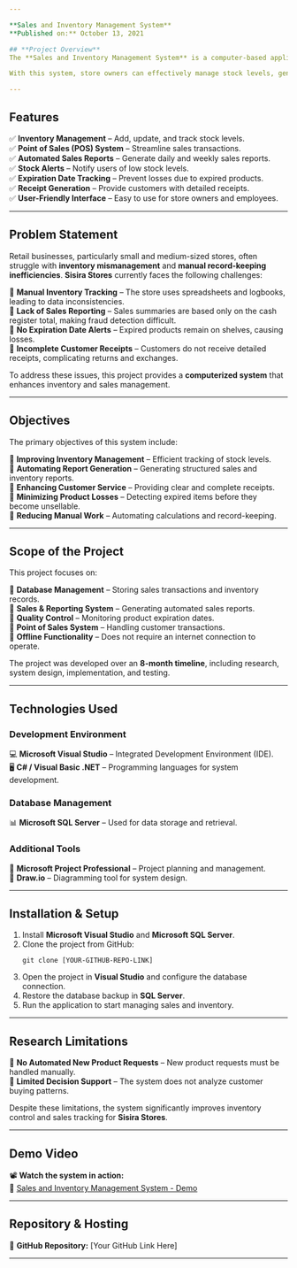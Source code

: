 ```yaml
---

**Sales and Inventory Management System**  
**Published on:** October 13, 2021  

## **Project Overview**  
The **Sales and Inventory Management System** is a computer-based application designed to improve the efficiency of inventory and sales tracking for retailers. The system is developed to assist stores like **Sisira Stores in Weligatta**, which previously relied on manual record-keeping, leading to inefficiencies and data inaccuracies.  

With this system, store owners can effectively manage stock levels, generate sales reports, issue customer receipts, and track product expiration dates. It provides an **integrated Point of Sales (POS) system**, ensuring real-time synchronization of sales and inventory data.  

---
```


## **Features**  
✅ **Inventory Management** – Add, update, and track stock levels.  
✅ **Point of Sales (POS) System** – Streamline sales transactions.  
✅ **Automated Sales Reports** – Generate daily and weekly sales reports.  
✅ **Stock Alerts** – Notify users of low stock levels.  
✅ **Expiration Date Tracking** – Prevent losses due to expired products.  
✅ **Receipt Generation** – Provide customers with detailed receipts.  
✅ **User-Friendly Interface** – Easy to use for store owners and employees.  

---

## **Problem Statement**  
Retail businesses, particularly small and medium-sized stores, often struggle with **inventory mismanagement** and **manual record-keeping inefficiencies**. **Sisira Stores** currently faces the following challenges:  

🔹 **Manual Inventory Tracking** – The store uses spreadsheets and logbooks, leading to data inconsistencies.  
🔹 **Lack of Sales Reporting** – Sales summaries are based only on the cash register total, making fraud detection difficult.  
🔹 **No Expiration Date Alerts** – Expired products remain on shelves, causing losses.  
🔹 **Incomplete Customer Receipts** – Customers do not receive detailed receipts, complicating returns and exchanges.  

To address these issues, this project provides a **computerized system** that enhances inventory and sales management.  

---

## **Objectives**  
The primary objectives of this system include:  

🔹 **Improving Inventory Management** – Efficient tracking of stock levels.  
🔹 **Automating Report Generation** – Generating structured sales and inventory reports.  
🔹 **Enhancing Customer Service** – Providing clear and complete receipts.  
🔹 **Minimizing Product Losses** – Detecting expired items before they become unsellable.  
🔹 **Reducing Manual Work** – Automating calculations and record-keeping.  

---

## **Scope of the Project**  
This project focuses on:  

📌 **Database Management** – Storing sales transactions and inventory records.  
📌 **Sales & Reporting System** – Generating automated sales reports.  
📌 **Quality Control** – Monitoring product expiration dates.  
📌 **Point of Sales System** – Handling customer transactions.  
📌 **Offline Functionality** – Does not require an internet connection to operate.  

The project was developed over an **8-month timeline**, including research, system design, implementation, and testing.  

---

## **Technologies Used**  

### **Development Environment**  
💻 **Microsoft Visual Studio** – Integrated Development Environment (IDE).  
🖥️ **C# / Visual Basic .NET** – Programming languages for system development.  

### **Database Management**  
📊 **Microsoft SQL Server** – Used for data storage and retrieval.  

### **Additional Tools**  
📌 **Microsoft Project Professional** – Project planning and management.  
📌 **Draw.io** – Diagramming tool for system design.  

---

## **Installation & Setup**  
1. Install **Microsoft Visual Studio** and **Microsoft SQL Server**.  
2. Clone the project from GitHub:  
   ```
   git clone [YOUR-GITHUB-REPO-LINK]
   ```
3. Open the project in **Visual Studio** and configure the database connection.  
4. Restore the database backup in **SQL Server**.  
5. Run the application to start managing sales and inventory.  

---

## **Research Limitations**  
🔹 **No Automated New Product Requests** – New product requests must be handled manually.  
🔹 **Limited Decision Support** – The system does not analyze customer buying patterns.  

Despite these limitations, the system significantly improves inventory control and sales tracking for **Sisira Stores**.  

---

## **Demo Video**  
📽️ **Watch the system in action:**  
🔗 [Sales and Inventory Management System - Demo](https://drive.google.com/file/d/1tI-64cSony6x7fA1Pnsh8lC07GzYXtZA/view)  

---

## **Repository & Hosting**  
🔗 **GitHub Repository:** [Your GitHub Link Here]  

---
